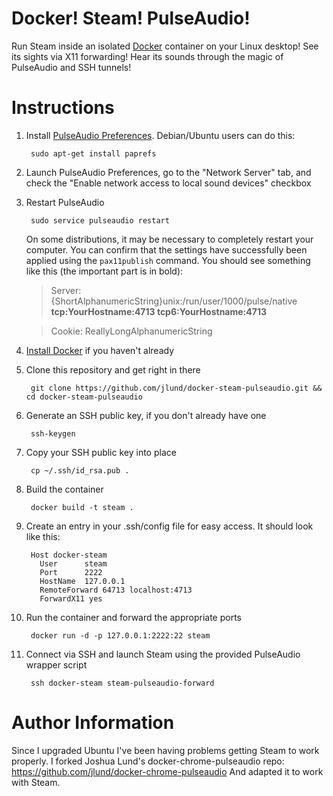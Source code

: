 Docker! Steam! PulseAudio!
===========================

Run Steam inside an isolated [Docker](http://www.docker.io) container on your Linux desktop! See its sights via X11 forwarding! Hear its sounds through the magic of PulseAudio and SSH tunnels!


Instructions
============

1. Install [PulseAudio Preferences](http://freedesktop.org/software/pulseaudio/paprefs/). Debian/Ubuntu users can do this:

        sudo apt-get install paprefs

1. Launch PulseAudio Preferences, go to the "Network Server" tab, and check the "Enable network access to local sound devices" checkbox

1. Restart PulseAudio

        sudo service pulseaudio restart

   On some distributions, it may be necessary to completely restart your computer. You can confirm that the settings have successfully been applied using the `pax11publish` command. You should see something like this (the important part is in bold):

   > Server: {ShortAlphanumericString}unix:/run/user/1000/pulse/native **tcp:YourHostname:4713 tcp6:YourHostname:4713**

   > Cookie: ReallyLongAlphanumericString

1. [Install Docker](http://docs.docker.io/en/latest/installation/) if you haven't already

1. Clone this repository and get right in there

        git clone https://github.com/jlund/docker-steam-pulseaudio.git && cd docker-steam-pulseaudio

1. Generate an SSH public key, if you don't already have one

        ssh-keygen

1. Copy your SSH public key into place

        cp ~/.ssh/id_rsa.pub .

1. Build the container

        docker build -t steam .

1. Create an entry in your .ssh/config file for easy access. It should look like this:
        
        Host docker-steam
          User      steam
          Port      2222
          HostName  127.0.0.1
          RemoteForward 64713 localhost:4713
          ForwardX11 yes

1. Run the container and forward the appropriate ports

        docker run -d -p 127.0.0.1:2222:22 steam

1. Connect via SSH and launch Steam using the provided PulseAudio wrapper script

        ssh docker-steam steam-pulseaudio-forward


Author Information
==================

Since I upgraded Ubuntu I've been having problems getting Steam to work properly. I forked Joshua Lund's docker-chrome-pulseaudio repo: https://github.com/jlund/docker-chrome-pulseaudio
And adapted it to work with Steam.